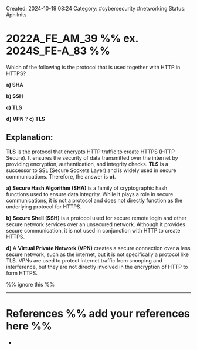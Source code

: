 Created: 2024-10-19 08:24
Category: #cybersecurity #networking
Status: #philnits


# 2022A_FE_AM_39 %% ex. 2024S_FE-A_83 %%

Which of the following is the protocol that is used together with HTTP in HTTPS?

**a) SHA**

**b) SSH**

**c) TLS**

**d) VPN**
?
**c) TLS**

## **Explanation:**

**TLS** is the protocol that encrypts HTTP traffic to create HTTPS (HTTP Secure). It ensures the security of data transmitted over the internet by providing encryption, authentication, and integrity checks. **TLS** is a successor to SSL (Secure Sockets Layer) and is widely used in secure communications. Therefore, the answer is **c)**.

**a)** **Secure Hash Algorithm (SHA)** is a family of cryptographic hash functions used to ensure data integrity. While it plays a role in secure communications, it is not a protocol and does not directly function as the underlying protocol for HTTPS.

**b)** **Secure Shell (SSH)** is a protocol used for secure remote login and other secure network services over an unsecured network. Although it provides secure communication, it is not used in conjunction with HTTP to create HTTPS.

**d)** A **Virtual Private Network (VPN)** creates a secure connection over a less secure network, such as the internet, but it is not specifically a protocol like TLS. VPNs are used to protect internet traffic from snooping and interference, but they are not directly involved in the encryption of HTTP to form HTTPS.






%% ignore this %%
<!--SR:!2025-09-30,165,310-->
---









# References %% add your references here %%
- 